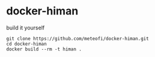 # docker-himan

build it yourself
```
git clone https://github.com/meteofi/docker-himan.git
cd docker-himan
docker build --rm -t himan .
```
